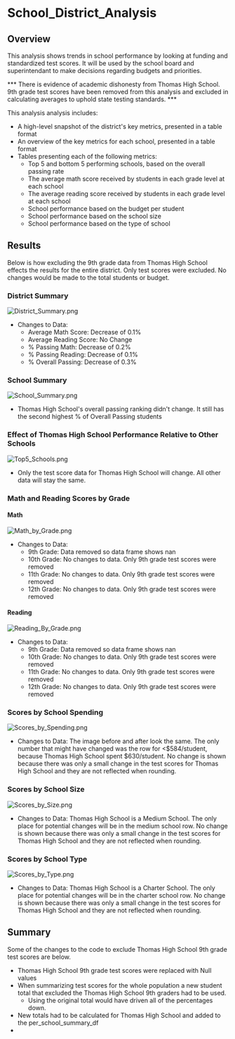 # School_District_Analysis

## Overview
This analysis shows trends in school performance by looking at funding and standardized test scores. It will be used by the school board and superintendant to make decisions regarding budgets and priorities.

*** There is evidence of academic dishonesty from Thomas High School. 9th grade test scores have been removed from this analysis and excluded in calculating averages to uphold state testing standards. ***

This analysis analysis includes: 

- A high-level snapshot of the district's key metrics, presented in a table format
- An overview of the key metrics for each school, presented in a table format
- Tables presenting each of the following metrics:
  - Top 5 and bottom 5 performing schools, based on the overall passing rate
  - The average math score received by students in each grade level at each school
  - The average reading score received by students in each grade level at each school
  - School performance based on the budget per student
  - School performance based on the school size 
  - School performance based on the type of school

## Results
Below is how excluding the 9th grade data from Thomas High School effects the results for the entire district. Only test scores were excluded. No changes would be made to the total students or budget. 


### District Summary

![District_Summary.png](https://github.com/Brandonkish1/School_District_Analysis/blob/main/Resources/District_Summary.png)

- Changes to Data:
  - Average Math Score: Decrease of 0.1%
  - Average Reading Score: No Change
  - % Passing Math: Decrease of 0.2%
  - % Passing Reading: Decrease of 0.1%
  - % Overall Passing: Decrease of 0.3%

### School Summary

![School_Summary.png](https://github.com/Brandonkish1/School_District_Analysis/blob/main/Resources/School_Summary.png)

- Thomas High School's overall passing ranking didn't change. It still has the second highest % of Overall Passing students

### Effect of Thomas High School Performance Relative to Other Schools

![Top5_Schools.png](https://github.com/Brandonkish1/School_District_Analysis/blob/main/Resources/Top5_Schools.png)

- Only the test score data for Thomas High School will change. All other data will stay the same.


### Math and Reading Scores by Grade

#### Math

![Math_by_Grade.png](https://github.com/Brandonkish1/School_District_Analysis/blob/main/Resources/Math_by_Grade.png)

- Changes to Data:
  - 9th Grade: Data removed so data frame shows nan
  - 10th Grade: No changes to data. Only 9th grade test scores were removed
  - 11th Grade: No changes to data. Only 9th grade test scores were removed
  - 12th Grade: No changes to data. Only 9th grade test scores were removed

#### Reading

![Reading_By_Grade.png](https://github.com/Brandonkish1/School_District_Analysis/blob/main/Resources/Reading_By_Grade.png)

- Changes to Data:
  - 9th Grade: Data removed so data frame shows nan
  - 10th Grade: No changes to data. Only 9th grade test scores were removed
  - 11th Grade: No changes to data. Only 9th grade test scores were removed
  - 12th Grade: No changes to data. Only 9th grade test scores were removed


### Scores by School Spending

![Scores_by_Spending.png](https://github.com/Brandonkish1/School_District_Analysis/blob/main/Resources/Scores_by_Spending.png)

- Changes to Data: The image before and after look the same. The only number that might have changed was the row for <$584/student, because Thomas High School spent $630/student. No change is shown because there was only a small change in the test scores for Thomas High School and they are not reflected when rounding.


### Scores by School Size

![Scores_by_Size.png](https://github.com/Brandonkish1/School_District_Analysis/blob/main/Resources/Scores_by_Size.png)

- Changes to Data: Thomas High School is a Medium School. The only place for potential changes will be in the medium school row. No change is shown because there was only a small change in the test scores for Thomas High School and they are not reflected when rounding.

### Scores by School Type

![Scores_by_Type.png](https://github.com/Brandonkish1/School_District_Analysis/blob/main/Resources/Scores_by_Type.png)

- Changes to Data: Thomas High School is a Charter School. The only place for potential changes will be in the charter school row. No change is shown because there was only a small change in the test scores for Thomas High School and they are not reflected when rounding.

## Summary

Some of the changes to the code to exclude Thomas High School 9th grade test scores are below.

- Thomas High School 9th grade test scores were replaced with Null values
- When summarizing test scores for the whole population a new student total that excluded the Thomas High School 9th graders had to be used.
  - Using the original total would have driven all of the percentages down.
- New totals had to be calculated for Thomas High School and added to the per_school_summary_df
- 
